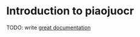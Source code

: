 # Introduction to piaojuocr

TODO: write [great documentation](http://jacobian.org/writing/what-to-write/)
